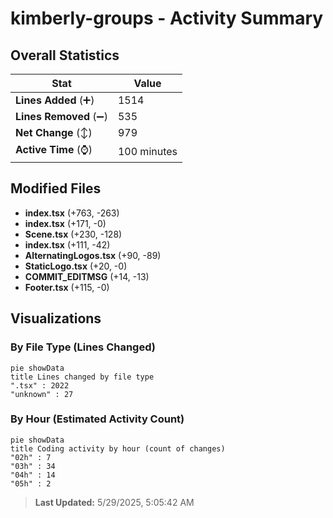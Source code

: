 # kimberly-groups - Activity Summary 

## Overall Statistics

| Stat                   | Value                                                             |
| ---------------------- | ----------------------------------------------------------------- |
| **Lines Added** (➕)   | 1514                                          |
| **Lines Removed** (➖) | 535                                        |
| **Net Change** (↕)    | 979                |
| **Active Time** (⌚)   | 100 minutes |


## Modified Files
- **index.tsx** (+763, -263)
- **index.tsx** (+171, -0)
- **Scene.tsx** (+230, -128)
- **index.tsx** (+111, -42)
- **AlternatingLogos.tsx** (+90, -89)
- **StaticLogo.tsx** (+20, -0)
- **COMMIT_EDITMSG** (+14, -13)
- **Footer.tsx** (+115, -0)

## Visualizations

### By File Type (Lines Changed)

```mermaid
pie showData
title Lines changed by file type
".tsx" : 2022
"unknown" : 27
```

### By Hour (Estimated Activity Count)

```mermaid
pie showData
title Coding activity by hour (count of changes)
"02h" : 7
"03h" : 34
"04h" : 14
"05h" : 2
```


> **Last Updated:** 5/29/2025, 5:05:42 AM